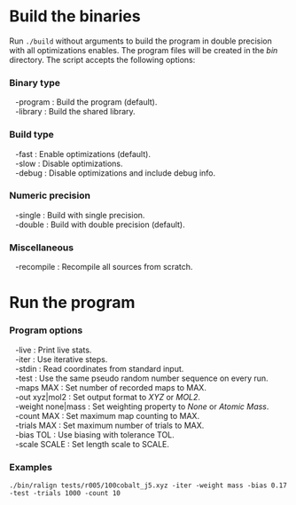 Build the binaries
==================

Run `./build` without arguments to build the program in double precision
with all optimizations enables. The program files will be created in the
*bin* directory. The script accepts the following options:

### Binary type

&ensp; -program : Build the program (default).  
&ensp; -library : Build the shared library.  

### Build type

&ensp; -fast : Enable optimizations (default).  
&ensp; -slow : Disable optimizations.  
&ensp; -debug : Disable optimizations and include debug info.  

### Numeric precision

&ensp; -single : Build with single precision.  
&ensp; -double : Build with double precision (default).  

### Miscellaneous

&ensp; -recompile : Recompile all sources from scratch.  

Run the program
===============

### Program options

&ensp; -live : Print live stats.  
&ensp; -iter : Use iterative steps.  
&ensp; -stdin : Read coordinates from standard input.  
&ensp; -test : Use the same pseudo random number sequence on every run.  
&ensp; -maps MAX : Set number of recorded maps to MAX.  
&ensp; -out xyz|mol2 : Set output format to *XYZ* or *MOL2*.  
&ensp; -weight none|mass : Set weighting property to *None* or *Atomic Mass*.  
&ensp; -count MAX : Set maximum map counting to MAX.  
&ensp; -trials MAX : Set maximum number of trials to MAX.  
&ensp; -bias TOL : Use biasing with tolerance TOL.  
&ensp; -scale SCALE : Set length scale to SCALE.  
 
### Examples

    ./bin/ralign tests/r005/100cobalt_j5.xyz -iter -weight mass -bias 0.17 -test -trials 1000 -count 10
